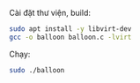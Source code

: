 Cài đặt thư viện, build:

```bash
sudo apt install -y libvirt-dev
gcc -o balloon balloon.c -lvirt
```

Chạy:

```bash
sudo ./balloon
```